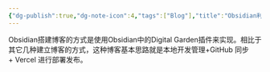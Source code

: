 ```yaml
---
{"dg-publish":true,"dg-note-icon":4,"tags":["Blog"],"title":"Obsidian利用Digital Garden插件搭建博客","permalink":"/🌒Action_行动/Blog_博客/Digitalgarden/搭建博客/","dgPassFrontmatter":true,"noteIcon":4,"created":"2024-09-05T22:36:07.861+08:00","updated":"2024-09-06T11:08:59.550+08:00"}
---
```


Obsidian搭建博客的方式是使用Obsidian中的Digital Garden插件来实现。相比于其它几种建立博客的方式，这种博客基本思路就是本地开发管理+GitHub 同步+ Vercel 进行部署发布。